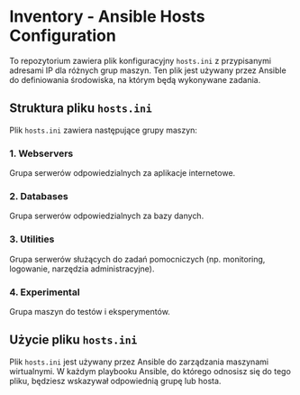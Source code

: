 # Inventory - Ansible Hosts Configuration

To repozytorium zawiera plik konfiguracyjny `hosts.ini` z przypisanymi adresami IP dla różnych grup maszyn. Ten plik jest używany przez Ansible do definiowania środowiska, na którym będą wykonywane zadania.

## Struktura pliku `hosts.ini`

Plik `hosts.ini` zawiera następujące grupy maszyn:

### 1. Webservers
Grupa serwerów odpowiedzialnych za aplikacje internetowe.

### 2. Databases
Grupa serwerów odpowiedzialnych za bazy danych.

### 3. Utilities
Grupa serwerów służących do zadań pomocniczych (np. monitoring, logowanie, narzędzia administracyjne).

### 4. Experimental
Grupa maszyn do testów i eksperymentów.

## Użycie pliku `hosts.ini`

Plik `hosts.ini` jest używany przez Ansible do zarządzania maszynami wirtualnymi. W każdym playbooku Ansible, do którego odnosisz się do tego pliku, będziesz wskazywał odpowiednią grupę lub hosta. 
